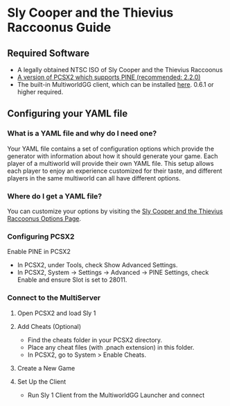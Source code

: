 # Sly Cooper and the Thievius Raccoonus Guide

## Required Software

- A legally obtained NTSC ISO of Sly Cooper and the Thievius Raccoonus
- [A version of PCSX2 which supports PINE (recommended: 2.2.0)](https://pcsx2.net/downloads)
- The built-in MultiworldGG client, which can be installed [here](https://github.com/MultiworldGG/MultiworldGG/releases). 0.6.1 or higher required.

## Configuring your YAML file

### What is a YAML file and why do I need one?

Your YAML file contains a set of configuration options which provide the generator with information about how it should
generate your game. Each player of a multiworld will provide their own YAML file. This setup allows each player to enjoy
an experience customized for their taste, and different players in the same multiworld can all have different options.

### Where do I get a YAML file?

You can customize your options by visiting
the [Sly Cooper and the Thievius Raccoonus Options Page](/games/Sly%20Cooper%20and%20the%20Thievius%20Raccoonus/player-options).

### Configuring PCSX2

Enable PINE in PCSX2

* In PCSX2, under Tools, check Show Advanced Settings.
* In PCSX2, System -> Settings -> Advanced -> PINE Settings, check Enable and ensure Slot is set to 28011.

### Connect to the MultiServer

1. Open PCSX2 and load Sly 1

2. Add Cheats (Optional)
    - Find the cheats folder in your PCSX2 directory.
    - Place any cheat files (with .pnach extension) in this folder.
    - In PCSX2, go to System > Enable Cheats.

3. Create a New Game

4. Set Up the Client
    - Run Sly 1 Client from the MultiworldGG Launcher and connect

